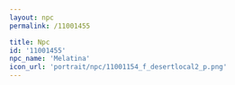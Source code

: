 ```yaml
---
layout: npc
permalink: /11001455

title: Npc
id: '11001455'
npc_name: 'Melatina'
icon_url: 'portrait/npc/11001154_f_desertlocal2_p.png'
---
```

